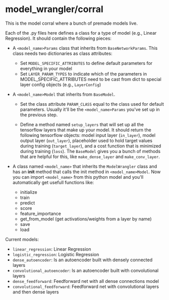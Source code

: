 # model_wrangler/corral

This is the model corral where a bunch of premade models live.

Each of the .py files here defines a class for a type of model (e.g., Linear Regression).
It should contain the following pieces:

* A `<model_name>Params` class that inherits from `BaseNetworkParams`. This class needs two dictionaries as class attributes:
    * Set `MODEL_SPECIFIC_ATTRIBUTES` to define default parameters for everything in your model
    * Set `LAYER_PARAM_TYPES` to indicate which of the parameters in MODEL_SPECIFIC_ATTRIBUTES need to be cast from dict to special layer config objects (e.g., `LayerConfig`)

* A `<model_name>Model` that inherits from `BaseModel`.
    * Set the class attribute `PARAM_CLASS` equal to the class used for default parameters. Usually it'll be the `<model_name>Params` you've set up in the previous step.

    * Define a method named `setup_layers` that will set up all the tensorflow layers that make up your model. It should return the following tensorflow objects: model input layer (`in_layer`), model output layer (`out_layer`), placeholder used to hold target values during training (`target_layer`), and a cost function that is minimized during training (`loss`). The `BaseModel` gives you a bunch of methods that are helpful for this, like `make_dense_layer` and `make_conv_layer`. 

* A class named `<model_name>` that inherits the `ModelWrangler` class and has an __init__ method that calls the init method in `<model_name>Model`. Now you can import `<model_name>` from this python model and you'll automatically get usefull functions like:
    * initialize
    * train
    * predict
    * score
    * feature_importance
    * get_from_model (get activations/weights from a layer by name)
    * save
    * load


Current models:
* `linear_regression`: Linear Regression
* `logistic_regression`: Logistic Regression
* `dense_autoencoder`: Is an autoencoder built with densely connected layers
* `convolutional_autoencoder`: Is an autoencoder built with convolutional layers
* `dense_feedforward`: Feedforward net with all dense connections model
* `convolutional_feedforward`: Feedforward net with convolutional layers and then dense layers